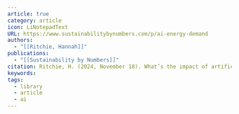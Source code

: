 ```yaml
---
article: true
category: article
icon: LiNotepadText
URL: https://www.sustainabilitybynumbers.com/p/ai-energy-demand
authors:
  - "[[Ritchie, Hannah]]"
publications:
  - "[[Sustainability by Numbers]]"
citation: Ritchie, H. (2024, November 18). What’s the impact of artificial intelligence on energy demand? Sustainability by numbers. https://www.sustainabilitybynumbers.com/p/ai-energy-demand
keywords: 
tags:
  - library
  - article
  - ai
---
```




